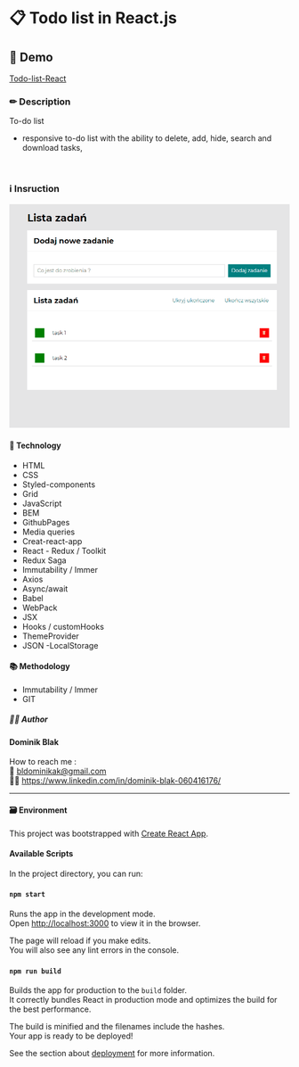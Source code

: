 # 📋 Todo list in React.js

## 🚀 Demo

[Todo-list-React](https://dominikblak.github.io/Todo-list-React/)

### ✏ Description

To-do list 
- responsive to-do list with the ability to delete, add, hide, search and download tasks,
</br>

### ℹ Insruction
<img src="https://github.com/dominikblak/todo-list-react/blob/master/public/Animation.gif" alt="demo_todo_list">

#### 🧰 Technology

- HTML
- CSS
- Styled-components
- Grid
- JavaScript
- BEM
- GithubPages
- Media queries
- Creat-react-app
- React - Redux / Toolkit
- Redux Saga
- Immutability / Immer
- Axios
- Async/await
- Babel
- WebPack
- JSX
- Hooks / customHooks
- ThemeProvider
- JSON
 -LocalStorage

#### 📚 Methodology

- Immutability / Immer
- GIT


##### 👨‍💻 Author

#### Dominik Blak </br>

How to reach me : </br>
📧 bldominikak@gmail.com </br>
👨‍💼 https://www.linkedin.com/in/dominik-blak-060416176/

---

#### 🗃 Environment

This project was bootstrapped with [Create React App](https://github.com/facebook/create-react-app).

#### Available Scripts

In the project directory, you can run:

#### `npm start`

Runs the app in the development mode.\
Open [http://localhost:3000](http://localhost:3000) to view it in the browser.

The page will reload if you make edits.\
You will also see any lint errors in the console.

#### `npm run build`

Builds the app for production to the `build` folder.\
It correctly bundles React in production mode and optimizes the build for the best performance.

The build is minified and the filenames include the hashes.\
Your app is ready to be deployed!

See the section about [deployment](https://facebook.github.io/create-react-app/docs/deployment) for more information.
